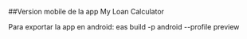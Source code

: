##Version mobile de la app My Loan Calculator

Para exportar la app en android: eas build -p android --profile preview
